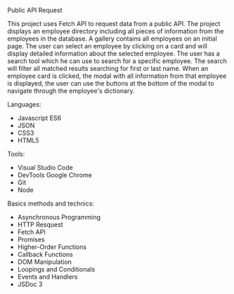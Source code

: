 Public API Request

This project uses Fetch API to request data from a public API. The project displays an employee directory including all pieces of information from the employees in the database. A gallery contains all employees on an initial page.
The user can select an employee by clicking on a card and will display detailed information about the selected employee.
The user has a search tool which he can use to search for a specific employee. The search will filter all matched results searching for first or last name. When an employee card is clicked, the modal with all information from that employee is displayed, the user can use the buttons at the bottom of the modal to navigate through the employee's dictionary.

Languages:
- Javascript ES6
- JSON
- CSS3
- HTML5

Tools:
- Visual Studio Code
- DevTools Google Chrome
- Git
- Node

Basics methods and technics:
- Asynchronous Programming
- HTTP Resquest
- Fetch API
- Promises
- Higher-Order Functions
- Callback Functions
- DOM Manipulation
- Loopings and Conditionals
- Events and Handlers
- JSDoc 3
